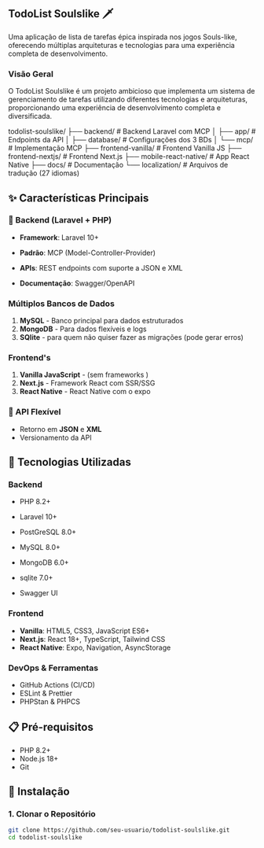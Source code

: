 ## TodoList Soulslike 🗡️
Uma aplicação de lista de tarefas épica inspirada nos jogos Souls-like, oferecendo múltiplas arquiteturas e tecnologias para uma experiência completa de desenvolvimento.
### Visão Geral
O TodoList Soulslike é um projeto ambicioso que implementa um sistema de gerenciamento de tarefas utilizando diferentes tecnologias e arquiteturas, proporcionando uma experiência de desenvolvimento completa e diversificada.

todolist-soulslike/
├── backend/                    # Backend Laravel com MCP
│   ├── app/                    # Endpoints da API
│   ├── database/              # Configurações dos 3 BDs
│   └── mcp/                   # Implementação MCP
├── frontend-vanilla/          # Frontend Vanilla JS
├── frontend-nextjs/           # Frontend Next.js
├── mobile-react-native/       # App React Native
├── docs/                      # Documentação
└── localization/              # Arquivos de tradução (27 idiomas)

## ✨ Características Principais

### 🔧 Backend (Laravel + PHP)
- **Framework**: Laravel 10+
- **Padrão**: MCP (Model-Controller-Provider)
- **APIs**: REST endpoints com suporte a JSON e XML

- **Documentação**: Swagger/OpenAPI

###  Múltiplos Bancos de Dados
1. **MySQL** - Banco principal para dados estruturados
2. **MongoDB** - Para dados flexíveis e logs
3. **SQlite** - para quem não quiser fazer as migrações (pode gerar erros)

###  Frontend's
1. **Vanilla JavaScript** -  (sem frameworks )
2. **Next.js** - Framework React com SSR/SSG
3. **React Native** - React Native com o expo



### 📡 API Flexível
- Retorno em **JSON** e **XML**
- Versionamento da API

## 🚀 Tecnologias Utilizadas

### Backend
- PHP 8.2+
- Laravel 10+
- PostGreSQL 8.0+
- MySQL 8.0+
- MongoDB 6.0+
- sqlite 7.0+

- Swagger UI

### Frontend
- **Vanilla**: HTML5, CSS3, JavaScript ES6+
- **Next.js**: React 18+, TypeScript, Tailwind CSS
- **React Native**: Expo, Navigation, AsyncStorage

### DevOps & Ferramentas
- GitHub Actions (CI/CD)
- ESLint & Prettier
- PHPStan & PHPCS

## 📋 Pré-requisitos

- PHP 8.2+
- Node.js 18+
- Git

## 🔧 Instalação

### 1. Clonar o Repositório
```bash
git clone https://github.com/seu-usuario/todolist-soulslike.git
cd todolist-soulslike